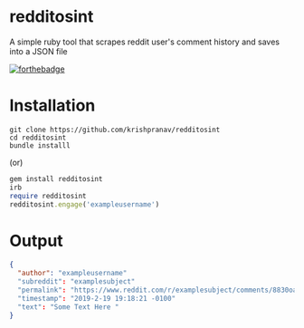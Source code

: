 # redditosint
A simple ruby tool that scrapes reddit user's comment history and saves into a JSON file

[![forthebadge](https://forthebadge.com/images/badges/made-with-ruby.svg)](https://forthebadge.com)

# Installation
```
git clone https://github.com/krishpranav/redditosint
cd redditosint
bundle installl
```

(or)

```rb
gem install redditosint
irb
require redditosint
redditosint.engage('exampleusername')
```

# Output
```json
{
  "author": "exampleusername"
  "subreddit": "examplesubject"
  "permalink": "https://www.reddit.com/r/examplesubject/comments/8830oa/example_post/dsads3/"
  "timestamp": "2019-2-19 19:18:21 -0100"
  "text": "Some Text Here "
}
```
